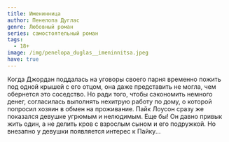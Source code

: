 ```yaml
---
title: Именинница
author: Пенелопа Дуглас
genre: Любовный роман
series: самостоятельный роман
tags:
  - 18+
image: /img/penelopa_duglas__imeninnitsa.jpeg
have: true
---
```

Когда Джордан поддалась на уговоры своего парня временно пожить под одной крышей с его отцом, она даже представить не могла, чем обернется это соседство. Но ради того, чтобы сэкономить немного денег, согласилась выполнять нехитрую работу по дому, о которой попросил хозяин в обмен на проживание. Пайк Лоусон сразу же показался девушке угрюмым и нелюдимым. Еще бы! Он давно привык жить один, а не делить кров с взрослым сыном и его подружкой. Но внезапно у девушки появляется интерес к Пайку...